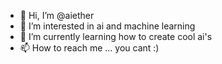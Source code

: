 - 👋 Hi, I’m @aiether
- 👀 I’m interested in ai and machine learning
- 🌱 I’m currently learning how to create cool ai's 
- 📫 How to reach me ... you cant :)

<!---
aiether/aiether is a ✨ special ✨ repository because its `README.md` (this file) appears on your GitHub profile.
You can click the Preview link to take a look at your changes.
--->
